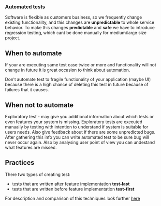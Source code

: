 ### Automated tests

Software is flexible as customers business, so we frequently change existing functionality, and this changes are 
**unpredictable** to whole service behavior. 
To make this changes **predictable** and **safe** we have to introduce regression testing, 
which cant be done manually for medium/large size project.

## When to automate

If your are executing same test case twice or more and functionality will not change in future it is great occasion 
to think about automation.

Don't automate test to fragile functionality of your application (maybe UI) because there is a high chance of 
deleting this test in future because of failures that it causes.

## When not to automate

Exploratory test - may give you additional information about which tests or even features your system is missing.
Exploratory tests are executed manually by testing with intention to understand if system is suitable for users needs.
Also give feedback about if there are some unpredicted bugs. After gathering this info you can write automated test 
to be sure bug will never occur again. Also by analysing user point of view you can undestand what features are missed.

## Practices

There two types of creating test: 
* tests that are written after feature implementation **test-last**
* tests that are written before feature implementation **test-first**

For description and comparison of this techniques look further [here](TDD/index.md)